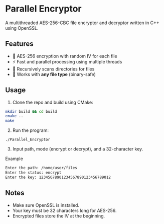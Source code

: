 # Parallel Encryptor

A multithreaded AES-256-CBC file encryptor and decryptor written in C++ using OpenSSL.

## Features

- 🔐 AES-256 encryption with random IV for each file
- ⚡ Fast and parallel processing using multiple threads
- 📂 Recursively scans directories for files
- 💾 Works with **any file type** (binary-safe)

## Usage

1. Clone the repo and build using CMake:

```bash
mkdir build && cd build
cmake ..
make
```

2.	Run the program:
```
./Parallel_Encryptor
```

3.	Input path, mode (encrypt or decrypt), and a 32-character key.

Example
```bash
Enter the path: /home/user/files
Enter the status: encrypt
Enter the key: 12345678901234567890123456789012
```
## Notes
- Make sure OpenSSL is installed.
- Your key must be 32 characters long for AES-256.
- Encrypted files store the IV at the beginning.
